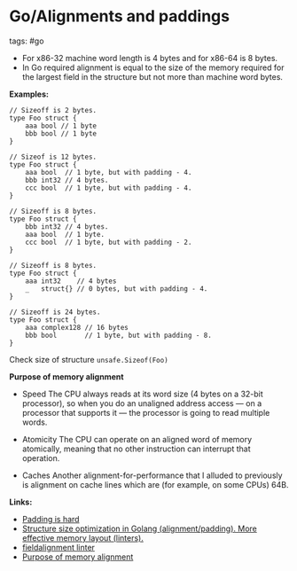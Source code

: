 # Go/Alignments and paddings

tags: #go 

- For x86-32 machine word length is 4 bytes and for x86-64 is 8 bytes.
- In Go required alignment is equal to the size of the memory required for the largest field in the structure but not more than machine word bytes.

**Examples:**

```
// Sizeoff is 2 bytes.
type Foo struct {
	aaa bool // 1 byte
	bbb bool // 1 byte
}
```

```
// Sizeof is 12 bytes.
type Foo struct {
	aaa bool  // 1 byte, but with padding - 4.
	bbb int32 // 4 bytes.
	ccc bool  // 1 byte, but with padding - 4.
}
```

```
// Sizeoff is 8 bytes.
type Foo struct {
	bbb int32 // 4 bytes.
	aaa bool  // 1 byte.
	ccc bool  // 1 byte, but with padding - 2.
}
```

```
// Sizeoff is 8 bytes.
type Foo struct {
	aaa int32    // 4 bytes
	_   struct{} // 0 bytes, but with padding - 4.
}

```

```
// Sizeoff is 24 bytes.
type Foo struct {
	aaa complex128 // 16 bytes
	bbb bool       // 1 byte, but with padding - 8.
}

```

Check size of structure `unsafe.Sizeof(Foo)`

**Purpose of memory alignment**

- Speed
  The CPU always reads at its word size (4 bytes on a 32-bit processor), so when you do an unaligned address access — on a processor that supports it — the processor is going to read multiple words. 

- Atomicity
  The CPU can operate on an aligned word of memory atomically, meaning that no other instruction can interrupt that operation.

- Caches
  Another alignment-for-performance that I alluded to previously is alignment on cache lines which are (for example, on some CPUs) 64B.

**Links:**

- [Padding is hard](https://dave.cheney.net/2015/10/09/padding-is-hard)
- [Structure size optimization in Golang (alignment/padding). More effective memory layout (linters).](https://itnext.io/structure-size-optimization-in-golang-alignment-padding-more-effective-memory-layout-linters-fffdcba27c61)
- [fieldalignment linter](https://pkg.go.dev/golang.org/x/tools/go/analysis/passes/fieldalignment)
- [Purpose of memory alignment](https://stackoverflow.com/questions/381244/purpose-of-memory-alignment)
